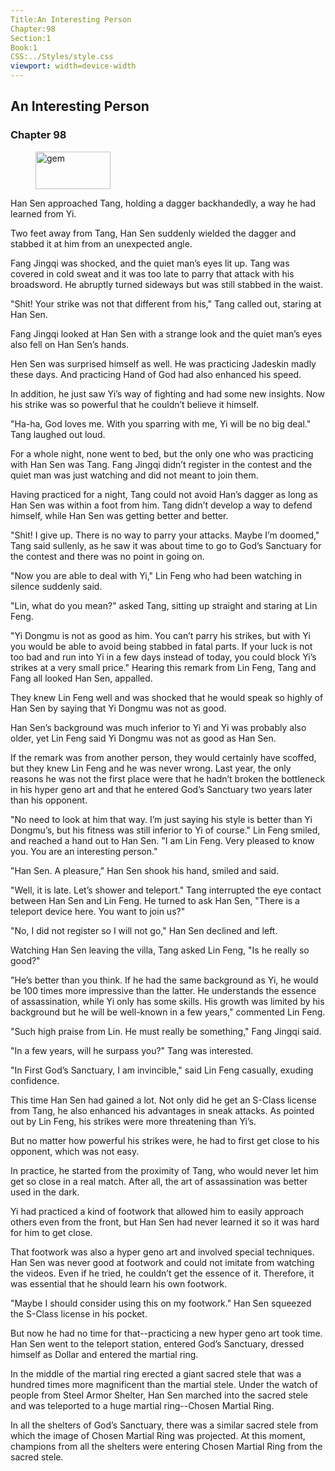 ```yaml
---
Title:An Interesting Person 
Chapter:98 
Section:1 
Book:1 
CSS:../Styles/style.css 
viewport: width=device-width
---
```

  
## An Interesting Person
### Chapter 98
  
<figure>
	<img src="../Images/gem.gif" alt="gem" id="gem" width="120" height="60" />
</figure>
  

  
Han Sen approached Tang, holding a dagger backhandedly, a way he had learned from Yi.

Two feet away from Tang, Han Sen suddenly wielded the dagger and stabbed it at him from an unexpected angle.

Fang Jingqi was shocked, and the quiet man’s eyes lit up. Tang was covered in cold sweat and it was too late to parry that attack with his broadsword. He abruptly turned sideways but was still stabbed in the waist.

"Shit! Your strike was not that different from his," Tang called out, staring at Han Sen.

Fang Jingqi looked at Han Sen with a strange look and the quiet man’s eyes also fell on Han Sen’s hands.

Hen Sen was surprised himself as well. He was practicing Jadeskin madly these days. And practicing Hand of God had also enhanced his speed.

In addition, he just saw Yi’s way of fighting and had some new insights. Now his strike was so powerful that he couldn’t believe it himself.

"Ha-ha, God loves me. With you sparring with me, Yi will be no big deal." Tang laughed out loud.

For a whole night, none went to bed, but the only one who was practicing with Han Sen was Tang. Fang Jingqi didn’t register in the contest and the quiet man was just watching and did not meant to join them.

Having practiced for a night, Tang could not avoid Han’s dagger as long as Han Sen was within a foot from him. Tang didn’t develop a way to defend himself, while Han Sen was getting better and better.

"Shit! I give up. There is no way to parry your attacks. Maybe I’m doomed," Tang said sullenly, as he saw it was about time to go to God’s Sanctuary for the contest and there was no point in going on.

"Now you are able to deal with Yi," Lin Feng who had been watching in silence suddenly said.

"Lin, what do you mean?" asked Tang, sitting up straight and staring at Lin Feng.

"Yi Dongmu is not as good as him. You can’t parry his strikes, but with Yi you would be able to avoid being stabbed in fatal parts. If your luck is not too bad and run into Yi in a few days instead of today, you could block Yi’s strikes at a very small price." Hearing this remark from Lin Feng, Tang and Fang all looked Han Sen, appalled.

They knew Lin Feng well and was shocked that he would speak so highly of Han Sen by saying that Yi Dongmu was not as good.

Han Sen’s background was much inferior to Yi and Yi was probably also older, yet Lin Feng said Yi Dongmu was not as good as Han Sen.

If the remark was from another person, they would certainly have scoffed, but they knew Lin Feng and he was never wrong. Last year, the only reasons he was not the first place were that he hadn’t broken the bottleneck in his hyper geno art and that he entered God’s Sanctuary two years later than his opponent.

"No need to look at him that way. I’m just saying his style is better than Yi Dongmu’s, but his fitness was still inferior to Yi of course." Lin Feng smiled, and reached a hand out to Han Sen. "I am Lin Feng. Very pleased to know you. You are an interesting person."

"Han Sen. A pleasure," Han Sen shook his hand, smiled and said.

"Well, it is late. Let’s shower and teleport." Tang interrupted the eye contact between Han Sen and Lin Feng. He turned to ask Han Sen, "There is a teleport device here. You want to join us?"

"No, I did not register so I will not go," Han Sen declined and left.

Watching Han Sen leaving the villa, Tang asked Lin Feng, "Is he really so good?"

"He’s better than you think. If he had the same background as Yi, he would be 100 times more impressive than the latter. He understands the essence of assassination, while Yi only has some skills. His growth was limited by his background but he will be well-known in a few years," commented Lin Feng.

"Such high praise from Lin. He must really be something," Fang Jingqi said.

"In a few years, will he surpass you?" Tang was interested.

"In First God’s Sanctuary, I am invincible," said Lin Feng casually, exuding confidence.

This time Han Sen had gained a lot. Not only did he get an S-Class license from Tang, he also enhanced his advantages in sneak attacks. As pointed out by Lin Feng, his strikes were more threatening than Yi’s.

But no matter how powerful his strikes were, he had to first get close to his opponent, which was not easy.

In practice, he started from the proximity of Tang, who would never let him get so close in a real match. After all, the art of assassination was better used in the dark.

Yi had practiced a kind of footwork that allowed him to easily approach others even from the front, but Han Sen had never learned it so it was hard for him to get close.

That footwork was also a hyper geno art and involved special techniques. Han Sen was never good at footwork and could not imitate from watching the videos. Even if he tried, he couldn’t get the essence of it. Therefore, it was essential that he should learn his own footwork.

"Maybe I should consider using this on my footwork." Han Sen squeezed the S-Class license in his pocket.

But now he had no time for that--practicing a new hyper geno art took time. Han Sen went to the teleport station, entered God’s Sanctuary, dressed himself as Dollar and entered the martial ring.

In the middle of the martial ring erected a giant sacred stele that was a hundred times more magnificent than the martial stele. Under the watch of people from Steel Armor Shelter, Han Sen marched into the sacred stele and was teleported to a huge martial ring--Chosen Martial Ring.

In all the shelters of God’s Sanctuary, there was a similar sacred stele from which the image of Chosen Martial Ring was projected. At this moment, champions from all the shelters were entering Chosen Martial Ring from the sacred stele.